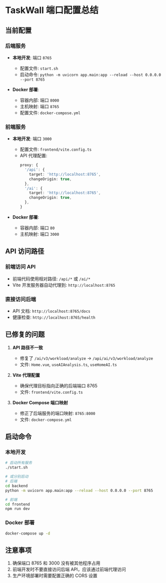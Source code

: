 # TaskWall 端口配置总结

## 当前配置

### 后端服务
- **本地开发**: 端口 `8765`
  - 配置文件: `start.sh`
  - 启动命令: `python -m uvicorn app.main:app --reload --host 0.0.0.0 --port 8765`
  
- **Docker 部署**: 
  - 容器内部: 端口 `8000`
  - 主机映射: 端口 `8765`
  - 配置文件: `docker-compose.yml`

### 前端服务
- **本地开发**: 端口 `3000`
  - 配置文件: `frontend/vite.config.ts`
  - API 代理配置:
    ```typescript
    proxy: {
      '/api': {
        target: 'http://localhost:8765',
        changeOrigin: true,
      },
      '/ai': {
        target: 'http://localhost:8765',
        changeOrigin: true,
      },
    }
    ```

- **Docker 部署**: 
  - 容器内部: 端口 `80`
  - 主机映射: 端口 `3000`

## API 访问路径

### 前端访问 API
- 前端代码使用相对路径: `/api/*` 或 `/ai/*`
- Vite 开发服务器自动代理到: `http://localhost:8765`

### 直接访问后端
- API 文档: `http://localhost:8765/docs`
- 健康检查: `http://localhost:8765/health`

## 已修复的问题

1. **API 路径不一致**
   - 修复了 `/ai/v3/workload/analyze` → `/api/ai/v3/workload/analyze`
   - 文件: `Home.vue`, `useAIAnalysis.ts`, `useHomeAI.ts`

2. **Vite 代理配置**
   - 确保代理目标指向正确的后端端口 8765
   - 文件: `frontend/vite.config.ts`

3. **Docker Compose 端口映射**
   - 修正了后端服务的端口映射: `8765:8000`
   - 文件: `docker-compose.yml`

## 启动命令

### 本地开发
```bash
# 启动所有服务
./start.sh

# 或分别启动
# 后端
cd backend
python -m uvicorn app.main:app --reload --host 0.0.0.0 --port 8765

# 前端
cd frontend
npm run dev
```

### Docker 部署
```bash
docker-compose up -d
```

## 注意事项

1. 确保端口 8765 和 3000 没有被其他程序占用
2. 前端开发时不要直接访问后端 API，应该通过前端代理访问
3. 生产环境部署时需要配置正确的 CORS 设置 